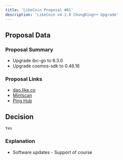 ```yaml
---
title: 'LikeCoin Proposal #81'
description: 'LikeCoin v4.2.0 ChungKing++ Upgrade'
---
```


## Proposal Data

### Proposal Summary

- Upgrade ibc-go to 6.3.0
- Upgrade cosmos-sdk to 0.46.16

### Proposal Links
- [dao.like.co](https://dao.like.co/proposals/81)
- [Mintscan](https://www.mintscan.io/likecoin/proposals/81)
- [Ping Hub](https://ping.pub/likecoin/gov/81)


## Decision
`Yes`

### Explanation
- Software updates - Support of course
